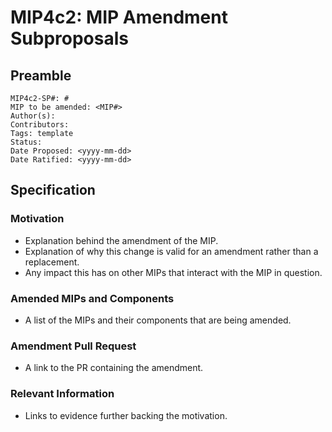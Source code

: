 # MIP4c2: MIP Amendment Subproposals

## Preamble

```
MIP4c2-SP#: #
MIP to be amended: <MIP#>
Author(s):
Contributors:
Tags: template
Status:
Date Proposed: <yyyy-mm-dd>
Date Ratified: <yyyy-mm-dd>
```
## Specification

### Motivation

- Explanation behind the amendment of the MIP.
- Explanation of why this change is valid for an amendment rather than a replacement.
- Any impact this has on other MIPs that interact with the MIP in question.

### Amended MIPs and Components

- A list of the MIPs and their components that are being amended.

### Amendment Pull Request

- A link to the PR containing the amendment.

### Relevant Information

- Links to evidence further backing the motivation.
